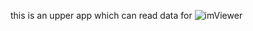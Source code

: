 this is an upper app which can read data for ![imViewer](https://github.com/listentodella/imViewer)
